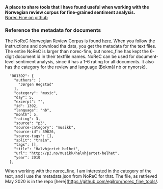 **A place to share tools that I have found useful when working with the Norwegian review corpus for fine-grained sentiment analysis.**  
[Norec Fine on github](https://github.com/ltgoslo/norec_fine)
### Reference the metadata for documents
The NoReC Norwegian Review Corpus is found [here.](https://github.com/ltgoslo/norec) When you follow the instructions and download tha data, you get the metadata for the text files. The entire NoReC is larger than norec-fine, but norec_fine has kept the 6-digit document id in their textfile names. NoReC can be used for document-level sentiment analysis, since it has a 1-6 rating for all documents. It also has the category for the review and language (Bokmål nb or nynorsk).

```
  "001392": {
    "authors": [
      "Jørgen Hegstad"
    ],
    "category": "music",
    "day": 5,
    "excerpt": "",
    "id": 1392,
    "language": "nb",
    "month": 5,
    "rating": 3,
    "source": "p3",
    "source-category": "musikk",
    "source-id": 39026,
    "source-tags": [],
    "split": "train",
    "tags": [],
    "title": "Halvhjertet helhet",
    "url": "http://p3.no/musikk/halvhjertet-helhet",
    "year": 2010
  },
```
When working with the norec_fine, I am interested in the category of the text, and I use the metadata.json from NoReC for that. The file, as retrieved May 2020 is in the repo [here](https://github.com/egilron/norec_fine_tools/.